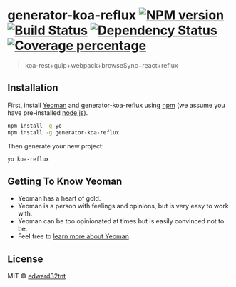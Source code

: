 # generator-koa-reflux [![NPM version][npm-image]][npm-url] [![Build Status][travis-image]][travis-url] [![Dependency Status][daviddm-image]][daviddm-url] [![Coverage percentage][coveralls-image]][coveralls-url]
> koa-rest+gulp+webpack+browseSync+react+reflux

## Installation

First, install [Yeoman](http://yeoman.io) and generator-koa-reflux using [npm](https://www.npmjs.com/) (we assume you have pre-installed [node.js](https://nodejs.org/)).

```bash
npm install -g yo
npm install -g generator-koa-reflux
```

Then generate your new project:

```bash
yo koa-reflux
```

## Getting To Know Yeoman

 * Yeoman has a heart of gold.
 * Yeoman is a person with feelings and opinions, but is very easy to work with.
 * Yeoman can be too opinionated at times but is easily convinced not to be.
 * Feel free to [learn more about Yeoman](http://yeoman.io/).

## License

MIT © [edward32tnt]()


[npm-image]: https://badge.fury.io/js/generator-koa-reflux.svg
[npm-url]: https://npmjs.org/package/generator-koa-reflux
[travis-image]: https://travis-ci.org/edward32tnt/generator-koa-reflux.svg?branch=master
[travis-url]: https://travis-ci.org/edward32tnt/generator-koa-reflux
[daviddm-image]: https://david-dm.org/edward32tnt/generator-koa-reflux.svg?theme=shields.io
[daviddm-url]: https://david-dm.org/edward32tnt/generator-koa-reflux
[coveralls-image]: https://coveralls.io/repos/edward32tnt/generator-koa-reflux/badge.svg
[coveralls-url]: https://coveralls.io/r/edward32tnt/generator-koa-reflux
